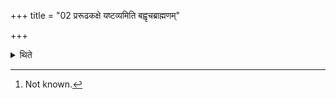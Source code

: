 +++
title = "02 प्ररूढकक्षे यष्टव्यमिति बह्वृचब्राह्मणम्"

+++

<details><summary>थिते</summary>

2. There is a Brāhmaṇa of the R̥gveda[^1] which says: "One should perform the sacrifice in a place where grass is grown".  


[^1]: Not known.
</details>
